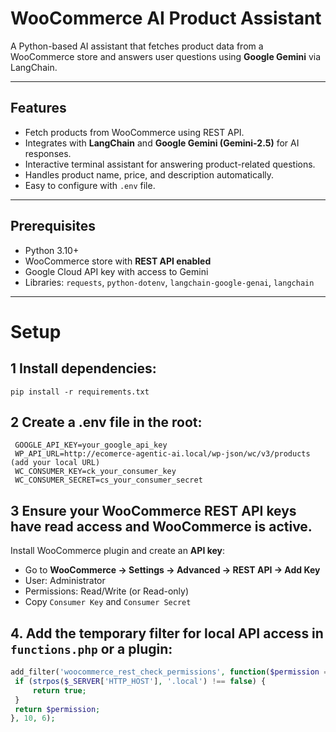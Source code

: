 # WooCommerce AI Product Assistant

A Python-based AI assistant that fetches product data from a WooCommerce store and answers user questions using **Google Gemini** via LangChain.

---

## Features

- Fetch products from WooCommerce using REST API.
- Integrates with **LangChain** and **Google Gemini (Gemini-2.5)** for AI responses.
- Interactive terminal assistant for answering product-related questions.
- Handles product name, price, and description automatically.
- Easy to configure with `.env` file.

---

## Prerequisites

- Python 3.10+
- WooCommerce store with **REST API enabled**
- Google Cloud API key with access to Gemini
- Libraries: `requests`, `python-dotenv`, `langchain-google-genai`, `langchain`

---

# Setup
## 1 Install dependencies:
`pip install -r requirements.txt`



## 2 Create a .env file in the root:

``` env
 GOOGLE_API_KEY=your_google_api_key
 WP_API_URL=http://ecomerce-agentic-ai.local/wp-json/wc/v3/products (add your local URL)
 WC_CONSUMER_KEY=ck_your_consumer_key
 WC_CONSUMER_SECRET=cs_your_consumer_secret
 ```

## 3 Ensure your WooCommerce REST API keys have read access and WooCommerce is active.

 Install WooCommerce plugin and create an **API key**:
- Go to **WooCommerce → Settings → Advanced → REST API → Add Key**
- User: Administrator
- Permissions: Read/Write (or Read-only)
- Copy `Consumer Key` and `Consumer Secret`

## 4. Add the **temporary filter** for local API access in `functions.php` or a plugin:

```php
add_filter('woocommerce_rest_check_permissions', function($permission = false, $context = '', $object_id = 0, $post_type = '', $user_id = null, $cap = '') {
 if (strpos($_SERVER['HTTP_HOST'], '.local') !== false) {
     return true;
 }
 return $permission;
}, 10, 6);

